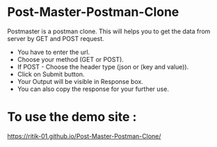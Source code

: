 # Post-Master-Postman-Clone
Postmaster is a postman clone. This will helps you to get the data from server by GET and POST request.

 - You have to enter the url.
 - Choose your method (GET or POST).
 - If POST - Choose the header type (json or (key and value)).
 - Click on Submit button.
 - Your Output will be visible in Response box.
 - You can also copy the response for your further use.
 
# To use the demo site :
https://ritik-01.github.io/Post-Master-Postman-Clone/
